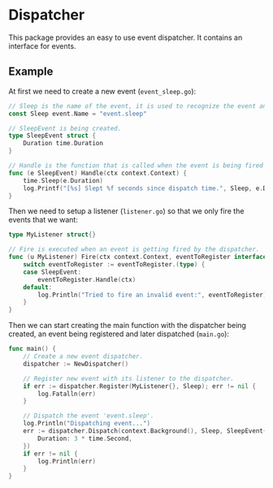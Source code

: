 # Dispatcher

This package provides an easy to use event dispatcher. It contains an interface for events.

## Example

At first we need to create a new event (`event_sleep.go`):

```go
// Sleep is the name of the event, it is used to recognize the event and should be unique.
const Sleep event.Name = "event.sleep"

// SleepEvent is being created.
type SleepEvent struct {
	Duration time.Duration
}

// Handle is the function that is called when the event is being fired from the listener.
func (e SleepEvent) Handle(ctx context.Context) {
	time.Sleep(e.Duration)
	log.Printf("[%s] Slept %f seconds since dispatch time.", Sleep, e.Duration.Seconds())
}
```

Then we need to setup a listener (`listener.go`) so that we only fire the events that we want:

```go
type MyListener struct{}

// Fire is executed when an event is getting fired by the dispatcher.
func (u MyListener) Fire(ctx context.Context, eventToRegister interface{}) {
	switch eventToRegister := eventToRegister.(type) {
	case SleepEvent:
		eventToRegister.Handle(ctx)
	default:
		log.Println("Tried to fire an invalid event:", eventToRegister)
	}
}
```

Then we can start creating the main function with the dispatcher being created, an event being registered and later dispatched (`main.go`):

```go
func main() {
	// Create a new event dispatcher.
	dispatcher := NewDispatcher()

	// Register new event with its listener to the dispatcher.
	if err := dispatcher.Register(MyListener{}, Sleep); err != nil {
		log.Fatalln(err)
	}

	// Dispatch the event 'event.sleep'.
	log.Println("Dispatching event...")
	err := dispatcher.Dispatch(context.Background(), Sleep, SleepEvent{
		Duration: 3 * time.Second,
	})
	if err != nil {
		log.Println(err)
	}
}

```
